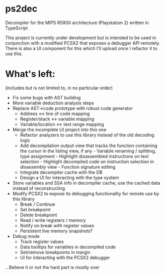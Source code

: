 # ps2dec
Decompiler for the MIPS R5900 architecture (Playstation 2) written in TypeScript

This project is currently under development but is intended to be used in conjunction with a modified PCSX2 that exposes a debugger API remotely.
There is also a UI component for this which I'll upload once I refactor it to use this.

# What's left:
(includes but is not limited to, in no particular order)
- Fix some bugs with AST building
- More variable deduction analysis steps
- Replace AST->code prototype with robust code generator
    - Address <-> line of code mapping
    - Register/stack <-> variable mapping
    - Variable/location <-> text range mapping
- Merge the incomplete UI project into this one
    - Refactor analyzers to use this library instead of the old decoding logic
    - Add decompilation output view that tracks the function containing the cursor in the listing view, if any
          - Variable renaming / splitting, type assignment
          - Highlight disassembled instructions on text selection
          - Highlight decompiled code on instruction selection in disassembly view
          - Function signature editing
    - Integrate decompiler cache with the DB
    - Design a UI for interacting with the type system
- Store variables and SSA info in decompiler cache, use the cached data instead of reconstructing
- Modify PCSX2 to expose its debugging functionality for remote use by this library
    - Break / Continue
    - Set breakpoint
    - Delete breakpoint
    - Read / write registers / memory
    - Notify on break with register values
    - Persistent live memory snapshots?
- Debug mode
    - Track register values
    - Data tooltips for variables in decompiled code
    - Set/remove breakpoints in margin
    - UI for interacting with the PCSX2 debugger

...Believe it or not the hard part is mostly over
